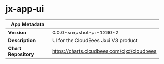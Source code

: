 # jx-app-ui

|App Metadata||
|---|---|
| **Version** | 0.0.0-snapshot-pr-1286-2 |
| **Description** | UI for the CloudBees Jxui V3 product |
| **Chart Repository** | https://charts.cloudbees.com/cjxd/cloudbees |
